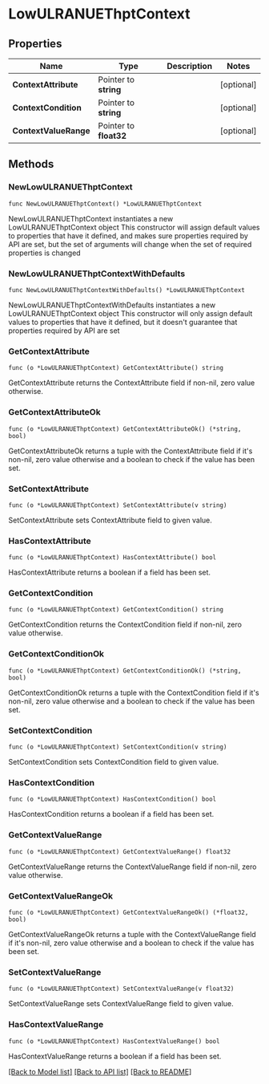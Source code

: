 # LowULRANUEThptContext

## Properties

Name | Type | Description | Notes
------------ | ------------- | ------------- | -------------
**ContextAttribute** | Pointer to **string** |  | [optional] 
**ContextCondition** | Pointer to **string** |  | [optional] 
**ContextValueRange** | Pointer to **float32** |  | [optional] 

## Methods

### NewLowULRANUEThptContext

`func NewLowULRANUEThptContext() *LowULRANUEThptContext`

NewLowULRANUEThptContext instantiates a new LowULRANUEThptContext object
This constructor will assign default values to properties that have it defined,
and makes sure properties required by API are set, but the set of arguments
will change when the set of required properties is changed

### NewLowULRANUEThptContextWithDefaults

`func NewLowULRANUEThptContextWithDefaults() *LowULRANUEThptContext`

NewLowULRANUEThptContextWithDefaults instantiates a new LowULRANUEThptContext object
This constructor will only assign default values to properties that have it defined,
but it doesn't guarantee that properties required by API are set

### GetContextAttribute

`func (o *LowULRANUEThptContext) GetContextAttribute() string`

GetContextAttribute returns the ContextAttribute field if non-nil, zero value otherwise.

### GetContextAttributeOk

`func (o *LowULRANUEThptContext) GetContextAttributeOk() (*string, bool)`

GetContextAttributeOk returns a tuple with the ContextAttribute field if it's non-nil, zero value otherwise
and a boolean to check if the value has been set.

### SetContextAttribute

`func (o *LowULRANUEThptContext) SetContextAttribute(v string)`

SetContextAttribute sets ContextAttribute field to given value.

### HasContextAttribute

`func (o *LowULRANUEThptContext) HasContextAttribute() bool`

HasContextAttribute returns a boolean if a field has been set.

### GetContextCondition

`func (o *LowULRANUEThptContext) GetContextCondition() string`

GetContextCondition returns the ContextCondition field if non-nil, zero value otherwise.

### GetContextConditionOk

`func (o *LowULRANUEThptContext) GetContextConditionOk() (*string, bool)`

GetContextConditionOk returns a tuple with the ContextCondition field if it's non-nil, zero value otherwise
and a boolean to check if the value has been set.

### SetContextCondition

`func (o *LowULRANUEThptContext) SetContextCondition(v string)`

SetContextCondition sets ContextCondition field to given value.

### HasContextCondition

`func (o *LowULRANUEThptContext) HasContextCondition() bool`

HasContextCondition returns a boolean if a field has been set.

### GetContextValueRange

`func (o *LowULRANUEThptContext) GetContextValueRange() float32`

GetContextValueRange returns the ContextValueRange field if non-nil, zero value otherwise.

### GetContextValueRangeOk

`func (o *LowULRANUEThptContext) GetContextValueRangeOk() (*float32, bool)`

GetContextValueRangeOk returns a tuple with the ContextValueRange field if it's non-nil, zero value otherwise
and a boolean to check if the value has been set.

### SetContextValueRange

`func (o *LowULRANUEThptContext) SetContextValueRange(v float32)`

SetContextValueRange sets ContextValueRange field to given value.

### HasContextValueRange

`func (o *LowULRANUEThptContext) HasContextValueRange() bool`

HasContextValueRange returns a boolean if a field has been set.


[[Back to Model list]](../README.md#documentation-for-models) [[Back to API list]](../README.md#documentation-for-api-endpoints) [[Back to README]](../README.md)


